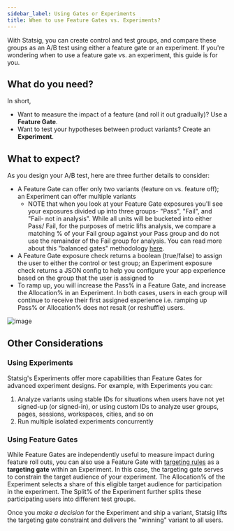 ```yaml
---
sidebar_label: Using Gates or Experiments
title: When to use Feature Gates vs. Experiments?
---
```


With Statsig, you can create control and test groups, and compare these groups as an A/B test using either a feature gate or an experiment. 
If you're wondering when to use a feature gate vs. an experiment, this guide is for you.  

## What do you need?
In short, 
 - Want to measure the impact of a feature (and roll it out gradually)? Use a **Feature Gate**.
 - Want to test your hypotheses between product variants? Create an **Experiment**.

## What to expect?
As you design your A/B test, here are three further details to consider:
 - A Feature Gate can offer only two variants (feature on vs. feature off); an Experiment can offer multiple variants
      - NOTE that when you look at your Feature Gate exposures you'll see your exposures divided up into three groups- "Pass", "Fail", and "Fail- not in analysis". While all units will be bucketed into either Pass/ Fail, for the purposes of metric lifts analysis, we compare a matching % of your Fail group against your Pass group and do not use the remainder of the Fail group for analysis. You can read more about this "balanced gates" methodology [here](https://docs.statsig.com/feature-gates/view-exposures#gate-exposures).
 - A Feature Gate exposure check returns a boolean (true/false) to assign the user to either the control or test group; an Experiment exposure check returns a JSON config to help you configure your app experience based on the group that the user is assigned to
 - To ramp up, you will increase the Pass% in a Feature Gate, and increase the Allocation% in an Experiment. In both cases, users in each group will continue to receive their first assigned experience i.e. ramping up Pass% or Allocation% does not resalt (or reshuffle) users. 

![image](https://user-images.githubusercontent.com/1315028/158034863-71cc65ea-8833-47e8-a277-89119f7a00ab.png)


## Other Considerations
### Using Experiments
Statsig's Experiments offer more capabilities than Feature Gates for advanced experiment designs. For example, with Experiments you can: 
1. Analyze variants using stable IDs for situations when users have not yet signed-up (or signed-in), or using custom IDs to analyze user groups, pages, sessions, workspaces, cities, and so on
2. Run multiple isolated experiments concurrently 

### Using Feature Gates
While Feature Gates are independently useful to measure impact during feature roll outs, you can also use a Feature Gate with [targeting rules](/feature-gates/conditions) as a **targeting gate** within an Experiment.
In this case, the targeting gate serves to constrain the target audience of your experiment. The Allocation% of the Experiment selects a share of this eligible target audience for participation in the experiment. The Split% of the Experiment further splits these participating users into different test groups.

Once you _make a decision_ for the Experiment and ship a variant, Statsig lifts the targeting gate constraint and delivers the "winning" variant to all users.   


